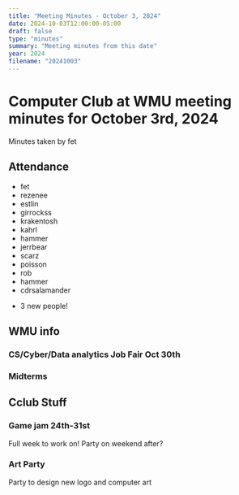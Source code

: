 ```yaml
---
title: "Meeting Minutes - October 3, 2024"
date: 2024-10-03T12:00:00-05:00
draft: false
type: "minutes"
summary: "Meeting minutes from this date"
year: 2024
filename: "20241003"
---
```


# Computer Club at WMU meeting minutes for October 3rd, 2024
Minutes taken by fet



## Attendance
* fet
* rezenee
* estlin
* girrockss
* krakentosh
* kahrl
* hammer
* jerrbear
* scarz
* poisson
* rob
* hammer
* cdrsalamander
+ 3 new people!


## WMU info
### CS/Cyber/Data analytics Job Fair Oct 30th
### Midterms


## Cclub Stuff

### Game jam 24th-31st
Full week to work on! 
Party on weekend after? 

### Art Party
Party to design new logo and computer art
